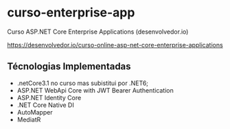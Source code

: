 # curso-enterprise-app
Curso ASP.NET Core Enterprise Applications (desenvolvedor.io)

https://desenvolvedor.io/curso-online-asp-net-core-enterprise-applications

## Técnologias Implementadas
- .netCore3.1 no curso mas subistitui por .NET6;
- ASP.NET WebApi Core with JWT Bearer Authentication
- ASP.NET Identity Core
- .NET Core Native DI
- AutoMapper
- MediatR
